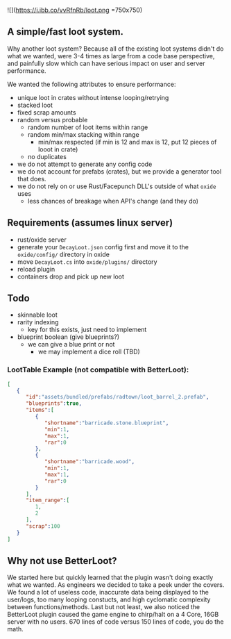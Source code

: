 
![](https://i.ibb.co/vvRfnRb/loot.png =750x750)

## A simple/fast loot system.

Why another loot system? Because all of the existing loot systems didn't do what we wanted, were 3-4 times as large from a code base perspective, and painfully slow which can have serious impact on user and server performance. 

We wanted the following attributes to ensure performance:

- unique loot in crates without intense looping/retrying
- stacked loot
- fixed scrap amounts
- random versus probable
  - random number of loot items within range
  - random min/max stacking within range
    - min/max respected (if min is 12 and max is 12, put 12 pieces of looot in crate)
  - no duplicates
- we do not attempt to generate any config code
- we do not account for prefabs (crates), but we provide a generator tool that does.
- we do not rely on or use Rust/Facepunch DLL's outside of what `oxide` uses
  - less chances of breakage when API's change (and they do)

## Requirements (assumes linux server)

- rust/oxide server
- generate your `DecayLoot.json` config first and move it to the `oxide/config/` directory in oxide
- move `DecayLoot.cs`  into `oxide/plugins/` directory
- reload plugin
- containers drop and pick up new loot

## Todo
- skinnable loot
- rarity indexing
  - key for this exists, just need to implement
- blueprint boolean (give blueprints?)
  - we can give a blue print or not
    - we may implement a dice roll (TBD)

### LootTable Example (not compatible with BetterLoot):
```json
[
   {
      "id":"assets/bundled/prefabs/radtown/loot_barrel_2.prefab",
      "blueprints":true,
      "items":[
         {
            "shortname":"barricade.stone.blueprint",
            "min":1,
            "max":1,
            "rar":0
         },
         {
            "shortname":"barricade.wood",
            "min":1,
            "max":1,
            "rar":0
         }
      ],
      "item_range":[
         1,
         2
      ],
      "scrap":100
   }
]
```

## Why not use BetterLoot?

We started here but quickly learned that the plugin wasn't doing exactly what we wanted. As engineers we decided to take a peek under the covers. We found a lot of useless code, inaccurate data being displayed to the user/logs, too many looping constucts, and high cyclomatic complexity between functions/methods. Last but not least, we also noticed the BetterLoot plugin caused the game engine to chirp/halt on a 4 Core, 16GB server with no users. 670 lines of code versus 150 lines of code, you do the math.
